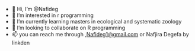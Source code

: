 - 👋 Hi, I’m @Nafideg
- 👀 I’m interested in r programming 
- 🌱 I’m currently learning  masters in ecological and systematic zoology
- 💞️ I’m looking to collaborate on R programming 
- 📫 you can reach me through ,Nafideg1@gmail.com or Nafjira Degefa by linkden

<!---
Nafideg/Nafideg is a ✨ special ✨ repository because its `README.md` (this file) appears on your GitHub profile.
You can click the Preview link to take a look at your changes.
--->
